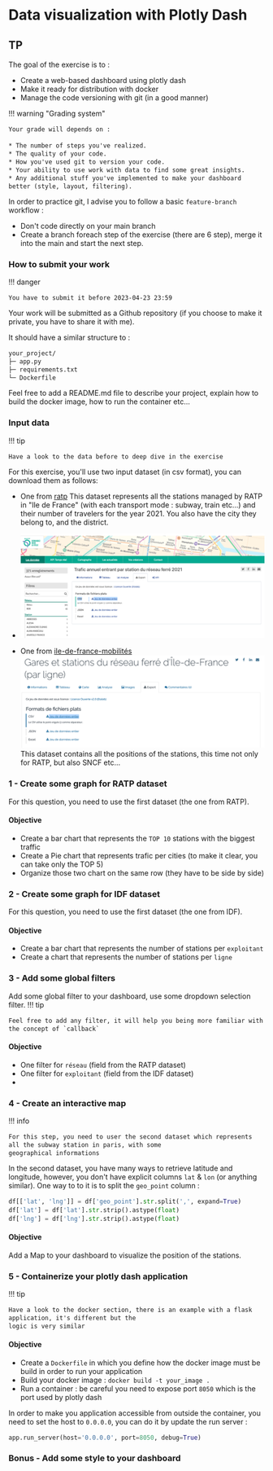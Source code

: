 # Data visualization with Plotly Dash

## TP
The goal of the exercise is to :

* Create a web-based dashboard using plotly dash
* Make it ready for distribution with docker
* Manage the code versioning with git (in a good manner)

!!! warning "Grading system"

    Your grade will depends on : 
    
    * The number of steps you've realized. 
    * The quality of your code.
    * How you've used git to version your code.
    * Your ability to use work with data to find some great insights. 
    * Any additional stuff you've implemented to make your dashboard better (style, layout, filtering).


In order to practice git, I advise you to follow a basic `feature-branch` workflow :

* Don't code directly on your main branch
* Create a branch foreach step of the exercise (there are 6 step), merge it into the main and start the next step.

### How to submit your work
!!! danger
    
    You have to submit it before 2023-04-23 23:59

Your work will be submitted as a Github repository (if you choose to make it private, you have to share it with me).

It should have a similar structure to : 

```
your_project/
├─ app.py
├─ requirements.txt
└─ Dockerfile

```

Feel free to add a README.md file to describe your project, explain how to build the docker image, how to run the 
container etc...

### Input data
!!! tip

    Have a look to the data before to deep dive in the exercise

For this exercise, you'll use two input dataset (in csv format), you can download them as follows:

* One from [ratp](https://data.ratp.fr/explore/dataset/trafic-annuel-entrant-par-station-du-reseau-ferre-2021/export/)
This dataset represents all the stations managed by RATP in "Ile de France" (with each transport mode : subway, train etc...) and 
their number of travelers for the year 2021. You also have the city they belong to, and the district.

* ![download-ratp](../assets/img_7.png)

* One from [ile-de-france-mobilités](https://data.iledefrance-mobilites.fr/explore/dataset/emplacement-des-gares-idf/export/)
![download-idf](../assets/img_8.png)
This dataset contains all the positions of the stations, this time not only for RATP, but also SNCF etc...

### 1 - Create some graph for RATP dataset
For this question, you need to use the first dataset (the one from RATP). 

#### Objective
* Create a bar chart that represents the `TOP 10` stations with the biggest traffic 
* Create a Pie chart that represents trafic per cities (to make it clear, you can take only the TOP 5)
* Organize those two chart on the same row (they have to be side by side)

### 2 - Create some graph for IDF dataset
For this question, you need to use the first dataset (the one from IDF).
#### Objective
* Create a bar chart that represents the number of stations per `exploitant`
* Create a chart that represents the number of stations per `ligne`

### 3 - Add some global filters
Add some global filter to your dashboard, use some dropdown selection filter.
!!! tip

    Feel free to add any filter, it will help you being more familiar with the concept of `callback`

#### Objective
* One filter for `réseau` (field from the RATP dataset)
* One filter for `exploitant` (field from the IDF dataset)
* 
### 4 - Create an interactive map
!!! info

    For this step, you need to user the second dataset which represents all the subway station in paris, with some 
    geographical informations

In the second dataset, you have many ways to retrieve latitude and longitude, however, you don't have explicit columns
`lat` & `lon` (or anything similar). One way to to it is to split the `geo_point` column :

```python
df[['lat', 'lng']] = df['geo_point'].str.split(',', expand=True)
df['lat'] = df['lat'].str.strip().astype(float)
df['lng'] = df['lng'].str.strip().astype(float)
```
#### Objective
Add a Map to your dashboard to visualize the position of the stations.
### 5 - Containerize your plotly dash application
!!! tip

    Have a look to the docker section, there is an example with a flask application, it's different but the
    logic is very similar

#### Objective
* Create a `Dockerfile` in which you define how the docker image must be build in order to run
your application
* Build your docker image : `docker build -t your_image .`
* Run a container : be careful you need to expose port `8050` which is the port used by plotly dash

In order to make you application accessible from outside the container, you need to set the host to `0.0.0.0`,
you can do it by update the run server : 
````python     
app.run_server(host='0.0.0.0', port=8050, debug=True)
````

### Bonus - Add some style to your dashboard


